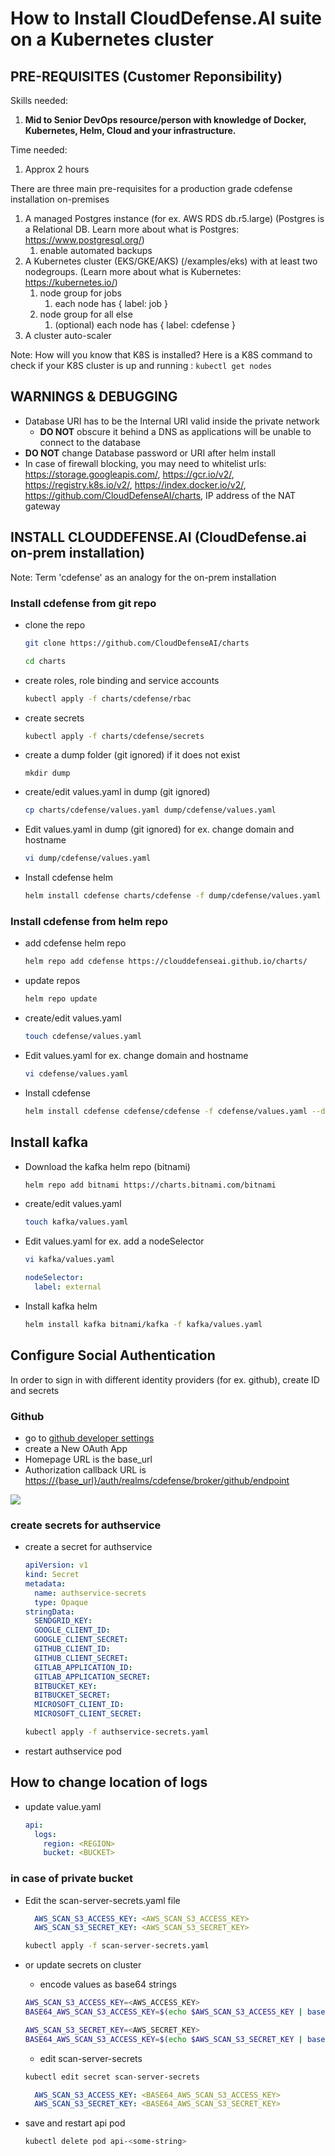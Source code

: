 # How to Install CloudDefense.AI suite on a Kubernetes cluster

## PRE-REQUISITES (Customer Reponsibility)

Skills needed:
1. **Mid to Senior DevOps resource/person with knowledge of Docker, Kubernetes, Helm, Cloud and your infrastructure.**

Time needed:
1. Approx 2 hours

There are three main pre-requisites for a production grade cdefense installation on-premises

1. A managed Postgres instance (for ex. AWS RDS db.r5.large) (Postgres is a Relational DB. Learn more about what is Postgres: https://www.postgresql.org/)
    1. enable automated backups
2. A Kubernetes cluster (EKS/GKE/AKS) (/examples/eks) with at least two nodegroups. (Learn more about what is Kubernetes: https://kubernetes.io/)
    1. node group for jobs
        1. each node has { label: job }
    2. node group for all else
        1. (optional) each node has { label: cdefense }
3. A cluster auto-scaler

Note: How will you know that K8S is installed? Here is a K8S command to check if your K8S cluster is up and running : `kubectl get nodes`

## WARNINGS & DEBUGGING

- Database URI has to be the Internal URI valid inside the private network
    - **DO NOT** obscure it behind a DNS as applications will be unable to connect to the database
- **DO NOT** change Database password or URI after helm install
- In case of firewall blocking, you may need to whitelist urls: https://storage.googleapis.com/, https://gcr.io/v2/, https://registry.k8s.io/v2/, https://index.docker.io/v2/, https://github.com/CloudDefenseAI/charts, IP address of the NAT gateway


## INSTALL CLOUDDEFENSE.AI (CloudDefense.ai on-prem installation)
Note: Term 'cdefense' as an analogy for the on-prem installation


### Install cdefense from git repo

- clone the repo

    ```sh
    git clone https://github.com/CloudDefenseAI/charts
    ```

    ```sh
    cd charts
    ```
- create roles, role binding and service accounts

    ```sh
    kubectl apply -f charts/cdefense/rbac
    ```
- create secrets

    ```sh
    kubectl apply -f charts/cdefense/secrets
    ```
- create a dump folder (git ignored) if it does not exist

    ```
    mkdir dump
    ```
- create/edit values.yaml in dump (git ignored)

    ```sh
    cp charts/cdefense/values.yaml dump/cdefense/values.yaml
    ```
- Edit values.yaml in dump (git ignored) for ex. change domain and hostname

    ```sh
    vi dump/cdefense/values.yaml
    ```
- Install cdefense helm

    ```sh
    helm install cdefense charts/cdefense -f dump/cdefense/values.yaml --debug
    ```

### Install cdefense from helm repo

- add cdefense helm repo

    ```sh
    helm repo add cdefense https://clouddefenseai.github.io/charts/  
    ```
- update repos

    ```sh
    helm repo update
    ```
- create/edit values.yaml

    ```sh
    touch cdefense/values.yaml
    ```
- Edit values.yaml for ex. change domain and hostname

    ```sh
    vi cdefense/values.yaml
    ```
- Install cdefense

    ```sh
    helm install cdefense cdefense/cdefense -f cdefense/values.yaml --debug
    ```

## Install kafka

- Download the kafka helm repo (bitnami)

    ```sh
    helm repo add bitnami https://charts.bitnami.com/bitnami
    ```
- create/edit values.yaml

    ```sh
    touch kafka/values.yaml
    ```
- Edit values.yaml for ex. add a nodeSelector

    ```sh
    vi kafka/values.yaml
    ```

    ```yaml
    nodeSelector:
      label: external
    ```
- Install kafka helm

    ```sh
    helm install kafka bitnami/kafka -f kafka/values.yaml
    ```

## Configure Social Authentication

In order to sign in with different identity providers (for ex. github), create ID and secrets

### Github

- go to [github developer settings](https://github.com/settings/developers)
- create a New OAuth App
- Homepage URL is the base_url
- Authorization callback URL is <https://{base_url}/auth/realms/cdefense/broker/github/endpoint>

![](/images/github-auth.png)

### create secrets for authservice

- create a secret for authservice

    ```yaml
    apiVersion: v1
    kind: Secret
    metadata:
      name: authservice-secrets
      type: Opaque
    stringData:
      SENDGRID_KEY: 
      GOOGLE_CLIENT_ID: 
      GOOGLE_CLIENT_SECRET: 
      GITHUB_CLIENT_ID: 
      GITHUB_CLIENT_SECRET: 
      GITLAB_APPLICATION_ID: 
      GITLAB_APPLICATION_SECRET: 
      BITBUCKET_KEY: 
      BITBUCKET_SECRET: 
      MICROSOFT_CLIENT_ID: 
      MICROSOFT_CLIENT_SECRET: 
    ```

    ```sh
    kubectl apply -f authservice-secrets.yaml
    ```

- restart authservice pod

## How to change location of logs

- update value.yaml

    ```yaml
    api:
      logs: 
        region: <REGION>
        bucket: <BUCKET>
    ```

### in case of private bucket

- Edit the scan-server-secrets.yaml file

  ```yaml
    AWS_SCAN_S3_ACCESS_KEY: <AWS_SCAN_S3_ACCESS_KEY>
    AWS_SCAN_S3_SECRET_KEY: <AWS_SCAN_S3_SECRET_KEY>
  ```

  ```sh
  kubectl apply -f scan-server-secrets.yaml
  ```

- or update secrets on cluster

    - encode values as base64 strings

    ```sh
    AWS_SCAN_S3_ACCESS_KEY=<AWS_ACCESS_KEY>
    BASE64_AWS_SCAN_S3_ACCESS_KEY=$(echo $AWS_SCAN_S3_ACCESS_KEY | base64)
    ```

    ```sh
    AWS_SCAN_S3_SECRET_KEY=<AWS_SECRET_KEY>
    BASE64_AWS_SCAN_S3_ACCESS_KEY=$(echo $AWS_SCAN_S3_SECRET_KEY | base64)
    ```

    - edit scan-server-secrets

    ```sh
    kubectl edit secret scan-server-secrets
    ```

    ```yaml
      AWS_SCAN_S3_ACCESS_KEY: <BASE64_AWS_SCAN_S3_ACCESS_KEY>
      AWS_SCAN_S3_SECRET_KEY: <BASE64_AWS_SCAN_S3_SECRET_KEY>
    ```

- save and restart api pod

  ```sh
  kubectl delete pod api-<some-string>
  ```
